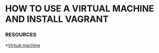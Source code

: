 # HOW TO USE A VIRTUAL MACHINE AND INSTALL VAGRANT
###   RESOURCES

*[Virtual machine](https://en.wikipedia.org/wiki/Virtual_machine)	

